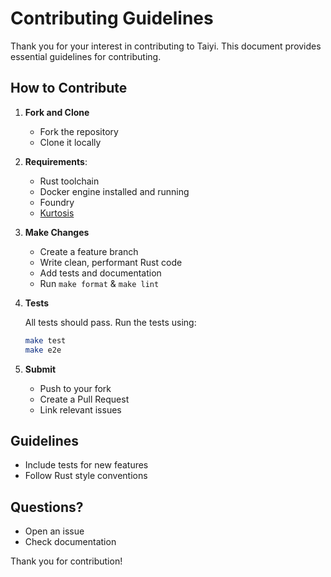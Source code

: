 # Contributing Guidelines

Thank you for your interest in contributing to Taiyi. This document provides essential guidelines for contributing.

## How to Contribute

1. **Fork and Clone**
   - Fork the repository
   - Clone it locally

2. **Requirements**:
   - Rust toolchain
   - Docker engine installed and running
   - Foundry
   - [Kurtosis](https://docs.kurtosis.com/install)

3. **Make Changes**
   - Create a feature branch
   - Write clean, performant Rust code
   - Add tests and documentation
   - Run `make format` & `make lint`

4. **Tests**

    All tests should pass. Run the tests using:
   ```sh
   make test
   make e2e
   ```

5. **Submit**
   - Push to your fork
   - Create a Pull Request
   - Link relevant issues

## Guidelines

- Include tests for new features
- Follow Rust style conventions

## Questions?

- Open an issue
- Check documentation

Thank you for contribution!
